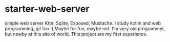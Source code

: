 # starter-web-server
simple web server  Ktor,  Sqlite, Exposed, Mustache. 
I study kotlin and web programming, git too :) Maybe for fun, maybe not.
I'm very old programmer, but newby at this site of world.
This project are my first experience.
